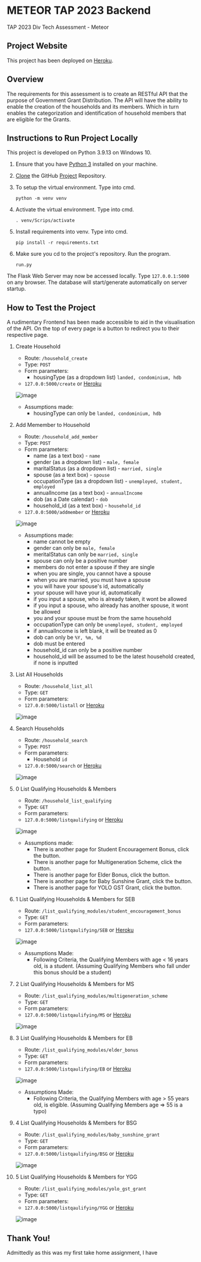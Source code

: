 # METEOR TAP 2023 Backend

TAP 2023 Div Tech Assessment - Meteor


## Project Website

This project has been deployed on [Heroku](https://gov-grant.herokuapp.com/).


## Overview

The requirements for this assessment is to create an RESTful API that the purpose of Government Grant Distribution. 
The API will have the ability to enable the creation of the households and its members.
Which in turn enables the categorization and identification of household members that are eligible for the Grants.


## Instructions to Run Project Locally

This project is developed on Python 3.9.13 on Windows 10.

1.	Ensure that you have [Python 3](https://www.python.org/downloads/) installed on your machine. 

2.	[Clone](https://docs.github.com/en/repositories/creating-and-managing-repositories/cloning-a-repository) the GitHub [Project](https://github.com/Rrikochet/METEOR-TAP-2023-Backend.git) Repository.

3.	To setup the virtual environment. Type into cmd.

	`python -m venv venv`
	
	
4. 	Activate the virtual environment. Type into cmd.

	`. venv/Scrips/activate`
	
	
5.	Install requirements into venv. Type into cmd.

	`pip install -r requirements.txt`


6.	Make sure you cd to the project's repository. Run the program.

	`run.py`
	
	
The Flask Web Server may now be accessed locally. Type `127.0.0.1:5000` on any browser.
The database will start/generate automatically on server startup.


## How to Test the Project

A rudimentary Frontend has been made accessible to aid in the visualisation of the API.
On the top of every page is a button to redirect you to their respective page.


1. 	Create Household 

	- Route: `/household_create`
	- Type: `POST`
	- Form parameters: 
	 	- housingType (as a dropdown list) `landed, condominium, hdb`
	- `127.0.0:5000/create` or [Heroku](gov-grant.herokuapp.com/create)

	![image](https://user-images.githubusercontent.com/103415859/192133563-5bec007f-a3c0-4c34-9475-1345cc6f90b0.png)

	- Assumptions made:
		- housingType can only be `landed, condominium, hdb`


2.	Add Memember to Household

	- Route: `/household_add_member`
	- Type: `POST`
	- Form parameters: 
	 	- name (as a text box) - `name`
	 	- gender (as a dropdown list) - `male, female`
	 	- maritalStatus (as a dropdown list) - `married, single`
	 	- spouse (as a text box) - `spouse`
	 	- occupationType (as a dropdown list) - `unemployed, student, employed`
	 	- annualIncome (as a text box) - `annualIncome`
	 	- dob (as a Date calendar) - `dob`
	 	- household_id (as a text box) - `household_id`
	- `127.0.0:5000/addmember` or [Heroku](gov-grant.herokuapp.com/addmember)

	![image](https://user-images.githubusercontent.com/103415859/192134289-d49e46c4-b6e0-41c0-bf31-7dfbdc12cca0.png)

	- Assumptions made:
		- name cannot be empty
		- gender can only be `male, female`
		- meritalStatus can only be `married, single`
		- spouse can only be a positive number
		- members do not enter a spouse if they are single
		- when you are single, you cannot have a spouse
		- when you are married, you must have a spouse
		- you will have your spouse's id, automatically
		- your spouse will have your id, automatically
		- if you input a spouse, who is already taken, it wont be allowed
		- if you input a spouse, who already has another spouse, it wont be allowed
		- you and your spouse must be from the same household
		- occupationType can only be `unemployed, student, employed`
		- if annualIncome is left blank, it will be treated as 0
		- dob can only be `%Y, %m, %d`
		- dob must be entered
		- household_id can only be a positive number
		- household_id will be assumed to be the latest household created, if none is inputted


3. 	List All Households

	- Route: `/household_list_all`
	- Type: `GET`
	- Form parameters: 
	- `127.0.0:5000/listall` or [Heroku](gov-grant.herokuapp.com/listall)

	![image](https://user-images.githubusercontent.com/103415859/192136081-1ddfdb06-a1f0-4b26-bb28-06770d927b61.png)



4. 	Search Households

	- Route: `/household_search`
	- Type: `POST`
	- Form parameters: 
	 	- Household `id`
	- `127.0.0:5000/search` or [Heroku](gov-grant.herokuapp.com/search)

	![image](https://user-images.githubusercontent.com/103415859/192136218-6fc99ff2-df7a-4440-acaf-936f3909f20a.png)



5. 0	List Qualifying Households & Members

	- Route: `/household_list_qualifying`
	- Type: `GET`
	- Form parameters: 
	- `127.0.0:5000/listqaulifying` or [Heroku](gov-grant.herokuapp.com/listqaulifying)

	![image](https://user-images.githubusercontent.com/103415859/192136287-6c3849f0-4458-43a3-9a83-381883e74ca3.png)

	- Assumptions made:
		- There is another page for Student Encouragement Bonus, click the button.
		- There is another page for Multigeneration Scheme, click the button.
		- There is another page for Elder Bonus, click the button.
		- There is another page for Baby Sunshine Grant, click the button.
		- There is another page for YOLO GST Grant, click the button.



5. 1	List Qualifying Households & Members for SEB
	
	- Route: `/list_qualifying_modules/student_encouragement_bonus`
	- Type: `GET`
	- Form parameters: 
	- `127.0.0:5000/listqaulifying/SEB` or [Heroku](gov-grant.herokuapp.com/listqaulifying/SEB)

	![image](https://user-images.githubusercontent.com/103415859/192137111-7f87022e-3137-4fdb-b5bd-772dd296fe78.png)

	- Assumptions Made:
		- Following Criteria, the Qualifying Members with age < 16 years old, is a student. (Assuming Qualifying Members who fall under this bonus should be a student)



5. 2	List Qualifying Households & Members for MS
	
	- Route: `/list_qualifying_modules/multigeneration_scheme`
	- Type: `GET`
	- Form parameters: 
	- `127.0.0:5000/listqaulifying/MS` or [Heroku](gov-grant.herokuapp.com/listqaulifying/MS)

	![image](https://user-images.githubusercontent.com/103415859/192137122-e5ea598c-5eb5-4cf9-9784-59b5965e8e10.png)


	
5. 3	List Qualifying Households & Members for EB
	
	- Route: `/list_qualifying_modules/elder_bonus`
	- Type: `GET`
	- Form parameters: 
	- `127.0.0:5000/listqaulifying/EB` or [Heroku](gov-grant.herokuapp.com/listqaulifying/EB)

	![image](https://user-images.githubusercontent.com/103415859/192137228-8a483201-6391-4332-8cbc-14c59d5972df.png)

	- Assumptions Made:
		- Following Criteria, the Qualifying Members with age > 55 years old, is eligible. (Assuming Qualifying Members age => 55 is a typo)
	
	
	
5. 4	List Qualifying Households & Members for BSG
	
	- Route: `/list_qualifying_modules/baby_sunshine_grant`
	- Type: `GET`
	- Form parameters: 
	- `127.0.0:5000/listqaulifying/BSG` or [Heroku](gov-grant.herokuapp.com/listqaulifying/BSG)

	![image](https://user-images.githubusercontent.com/103415859/192137245-0f95055f-6539-4b13-963f-a0fc28a1bbe4.png)



5. 5	List Qualifying Households & Members for YGG
	
	- Route: `/list_qualifying_modules/yolo_gst_grant`
	- Type: `GET`
	- Form parameters: 
	- `127.0.0:5000/listqaulifying/YGG` or [Heroku](gov-grant.herokuapp.com/listqaulifying/YGG)

	![image](https://user-images.githubusercontent.com/103415859/192137276-9147915c-38b0-4f68-8e80-f58e500bd956.png)

	
	
## Thank You!

Admittedly as this was my first take home assignment, I have 
